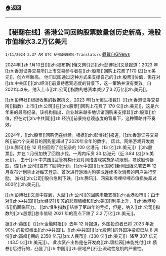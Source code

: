 ###  [:house:返回](README.md)
---


## 【秘翻在线】香港公司回购股票数量创历史新高，港股市值缩水3.2万亿美元
`1/11/2024 2:37 AM UTC 秘密翻譯組G-Translators` [轉載自GNews](https://gnews.org/articles/2206936)



2024年[[zh:1月10日]][[zh:福布斯]]俄文网引述[[zh:彭博社]]文章报道：2023 年[[zh:香港证券交易所]]上市交易参与者在[[zh:股票]]回购上花费了170 亿[[zh:美元]]，创六年新高。 他们试图通过这种方式来支撑自己的[[zh:股票]]价值，但在对[[zh:中共国]][[zh:经济]]前景持悲观态度的背景下，这一策略并没有奏效。自2021年以来，纳入上市[[zh:公司]]指数的总资本减少了3.2万亿[[zh:美元]]。

[[zh:彭博社]]根据收集的数据撰文，2023 年[[zh:恒生指数]]（[[zh:香港证券交易所]]指数）上市[[zh:公司]]在[[zh:股票]]回购上花费了 170 亿[[zh:美元]]，这是六年来的最高纪录。该机构指出，企业越来越多地诉诸回购来支撑其[[zh:股票]]价值，但在对[[zh:中共国]][[zh:经济]]前景持悲观态度的背景下，这种策略并不奏效。

2024年，[[zh:股票]]回购仍在继续。根据[[zh:彭博社]]报道，[[zh:香港证券交易所]]前六个交易日的回购量超过了2020年全年的数字。 因此，网络游戏开发商[[zh:腾讯]]在 12 月份回购了创纪录的 100 亿港元（13 亿[[zh:美元]]）[[zh:股票]]，并在 1 月份加快了回购步伐，一周内斥资 30 亿港元（近 3.84 亿[[zh:美元]]）。 由于[[zh:中共国]]监管机构计划对网络游戏实施多项限制，导致股价暴跌，该[[zh:公司]]宣布了回购计划。[[zh:中国]][[zh:国家]]新闻出版总署去年 12 月宣布计划禁止对每天登录、首次进行游戏内购买或连续多次消费的用户进行奖励。 游戏[[zh:公司]]股价急剧下跌，[[zh:腾讯]]、网易和哔哩哔哩市值损失超过800亿[[zh:美元]]。 

[[zh:彭博社]]文章中提到，大型[[zh:公司]]的回购未能支撑[[zh:香港股市]]；由于对[[zh:中共国]][[zh:经济]]复苏的悲观情绪和[[zh:美国]]利率上升，[[zh:香港股市]]仍面临压力。 [[zh:恒生指数]]结束了第四年的亏损，但是，纳入[[zh:公司]]指数的[[zh:股票]]总市值较 2021 年的高点下跌了 3.2 万亿[[zh:美元]]。 

据[[zh:英国]]《[[zh:金融时报]]》去年 12 月报道，外国投资者已将 2023 年近 90% 的投资撤出[[zh:中共国]]。[[zh:中共国]][[zh:股票]]的外国净投资已从 8 月份[[zh:高峰]]期的 2350 亿元[[zh:人民币]]（330 亿[[zh:美元]]）降至 307 亿元（43.5 亿[[zh:美元]]）。 此次资产出售是在开发商[[zh:碧桂园]]未能兑付[[zh:债券]]后进行的，凸显了[[zh:中国]][[zh:房地产]]行业流动性危机的严重性。
